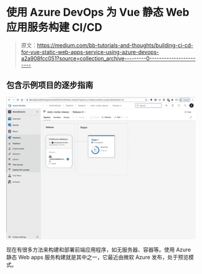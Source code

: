 # 使用 Azure DevOps 为 Vue 静态 Web 应用服务构建 CI/CD

> 原文：<https://medium.com/bb-tutorials-and-thoughts/building-ci-cd-for-vue-static-web-apps-service-using-azure-devops-a2a908fcc051?source=collection_archive---------0----------------------->

## 包含示例项目的逐步指南

![](img/76a8c0c6e758b0a0a2346da5dc195a84.png)

现在有很多方法来构建和部署前端应用程序，如无服务器、容器等。使用 Azure 静态 Web apps 服务构建就是其中之一，它最近由微软 Azure 发布，处于预览模式。